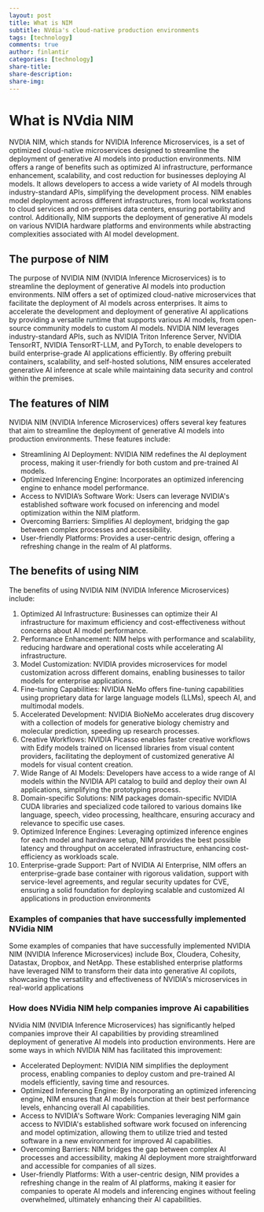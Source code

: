 ```yaml
---
layout: post
title: What is NIM
subtitle: NVdia's cloud-native production environments
tags: [technology]
comments: true
author: finlantir
categories: [technology]
share-title:
share-description:
share-img:
---
```




# What is NVdia NIM
NVDIA NIM, which stands for NVIDIA Inference Microservices, is a set of optimized cloud-native microservices designed to streamline the deployment of generative AI models into production environments. NIM offers a range of benefits such as optimized AI infrastructure, performance enhancement, scalability, and cost reduction for businesses deploying AI models. It allows developers to access a wide variety of AI models through industry-standard APIs, simplifying the development process. NIM enables model deployment across different infrastructures, from local workstations to cloud services and on-premises data centers, ensuring portability and control. Additionally, NIM supports the deployment of generative AI models on various NVIDIA hardware platforms and environments while abstracting complexities associated with AI model development.



## The purpose of NIM
The purpose of NVIDIA NIM (NVIDIA Inference Microservices) is to streamline the deployment of generative AI models into production environments. NIM offers a set of optimized cloud-native microservices that facilitate the deployment of AI models across enterprises. It aims to accelerate the development and deployment of generative AI applications by providing a versatile runtime that supports various AI models, from open-source community models to custom AI models. NVIDIA NIM leverages industry-standard APIs, such as NVIDIA Triton Inference Server, NVIDIA TensorRT, NVIDIA TensorRT-LLM, and PyTorch, to enable developers to build enterprise-grade AI applications efficiently. By offering prebuilt containers, scalability, and self-hosted solutions, NIM ensures accelerated generative AI inference at scale while maintaining data security and control within the premises.



## The features of NIM
NVIDIA NIM (NVIDIA Inference Microservices) offers several key features that aim to streamline the deployment of generative AI models into production environments. These features include:
- Streamlining AI Deployment: NVIDIA NIM redefines the AI deployment process, making it user-friendly for both custom and pre-trained AI models.
- Optimized Inferencing Engine: Incorporates an optimized inferencing engine to enhance model performance.
- Access to NVIDIA’s Software Work: Users can leverage NVIDIA's established software work focused on inferencing and model optimization within the NIM platform.
- Overcoming Barriers: Simplifies AI deployment, bridging the gap between complex processes and accessibility.
- User-friendly Platforms: Provides a user-centric design, offering a refreshing change in the realm of AI platforms.



## The benefits of using NIM
The benefits of using NVIDIA NIM (NVIDIA Inference Microservices) include:
1. Optimized AI Infrastructure: Businesses can optimize their AI infrastructure for maximum efficiency and cost-effectiveness without concerns about AI model performance.
2. Performance Enhancement: NIM helps with performance and scalability, reducing hardware and operational costs while accelerating AI infrastructure.
3. Model Customization: NVIDIA provides microservices for model customization across different domains, enabling businesses to tailor models for enterprise applications.
4. Fine-tuning Capabilities: NVIDIA NeMo offers fine-tuning capabilities using proprietary data for large language models (LLMs), speech AI, and multimodal models.
5. Accelerated Development: NVIDIA BioNeMo accelerates drug discovery with a collection of models for generative biology chemistry and molecular prediction, speeding up research processes.
6. Creative Workflows: NVIDIA Picasso enables faster creative workflows with Edify models trained on licensed libraries from visual content providers, facilitating the deployment of customized generative AI models for visual content creation.
7. Wide Range of AI Models: Developers have access to a wide range of AI models within the NVIDIA API catalog to build and deploy their own AI applications, simplifying the prototyping process.
8. Domain-specific Solutions: NIM packages domain-specific NVIDIA CUDA libraries and specialized code tailored to various domains like language, speech, video processing, healthcare, ensuring accuracy and relevance to specific use cases.
9. Optimized Inference Engines: Leveraging optimized inference engines for each model and hardware setup, NIM provides the best possible latency and throughput on accelerated infrastructure, enhancing cost-efficiency as workloads scale.
10. Enterprise-grade Support: Part of NVIDIA AI Enterprise, NIM offers an enterprise-grade base container with rigorous validation, support with service-level agreements, and regular security updates for CVE, ensuring a solid foundation for deploying scalable and customized AI applications in production environments




### Examples of companies that have successfully implemented NVidia NIM
Some examples of companies that have successfully implemented NVIDIA NIM (NVIDIA Inference Microservices) include Box, Cloudera, Cohesity, Datastax, Dropbox, and NetApp. These established enterprise platforms have leveraged NIM to transform their data into generative AI copilots, showcasing the versatility and effectiveness of NVIDIA's microservices in real-world applications



### How does NVidia NIM help companies improve Ai capabilities
NVidia NIM (NVIDIA Inference Microservices) has significantly helped companies improve their AI capabilities by providing streamlined deployment of generative AI models into production environments. Here are some ways in which NVIDIA NIM has facilitated this improvement:
- Accelerated Deployment: NVIDIA NIM simplifies the deployment process, enabling companies to deploy custom and pre-trained AI models efficiently, saving time and resources.
- Optimized Inferencing Engine: By incorporating an optimized inferencing engine, NIM ensures that AI models function at their best performance levels, enhancing overall AI capabilities.
- Access to NVIDIA's Software Work: Companies leveraging NIM gain access to NVIDIA's established software work focused on inferencing and model optimization, allowing them to utilize tried and tested software in a new environment for improved AI capabilities.
- Overcoming Barriers: NIM bridges the gap between complex AI processes and accessibility, making AI deployment more straightforward and accessible for companies of all sizes.
- User-friendly Platforms: With a user-centric design, NIM provides a refreshing change in the realm of AI platforms, making it easier for companies to operate AI models and inferencing engines without feeling overwhelmed, ultimately enhancing their AI capabilities.